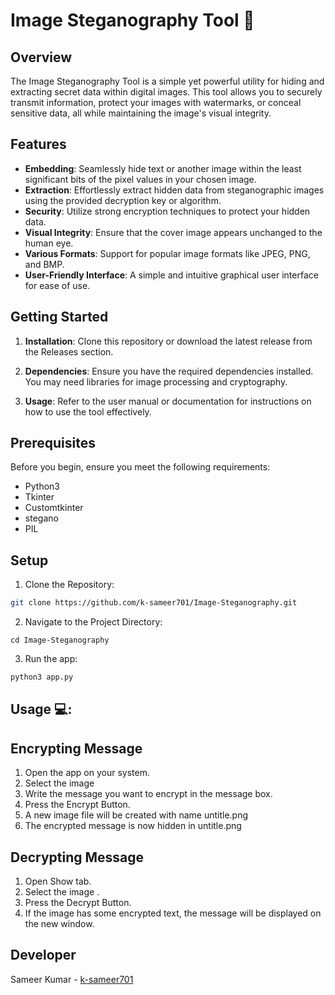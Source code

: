 # Image Steganography Tool 🤖

## Overview

The Image Steganography Tool is a simple yet powerful utility for hiding and extracting secret data within digital images. This tool allows you to securely transmit information, protect your images with watermarks, or conceal sensitive data, all while maintaining the image's visual integrity.

## Features

- **Embedding**: Seamlessly hide text or another image within the least significant bits of the pixel values in your chosen image.
- **Extraction**: Effortlessly extract hidden data from steganographic images using the provided decryption key or algorithm.
- **Security**: Utilize strong encryption techniques to protect your hidden data.
- **Visual Integrity**: Ensure that the cover image appears unchanged to the human eye.
- **Various Formats**: Support for popular image formats like JPEG, PNG, and BMP.
- **User-Friendly Interface**: A simple and intuitive graphical user interface for ease of use.

## Getting Started

1. **Installation**: Clone this repository or download the latest release from the Releases section.

2. **Dependencies**: Ensure you have the required dependencies installed. You may need libraries for image processing and cryptography.

3. **Usage**: Refer to the user manual or documentation for instructions on how to use the tool effectively.

## Prerequisites
Before you begin, ensure you meet the following requirements:
* Python3
* Tkinter
* Customtkinter
* stegano
* PIL

## Setup

1. Clone the Repository:
   
```bash
git clone https://github.com/k-sameer701/Image-Steganography.git
```

2. Navigate to the Project Directory:
   
```
cd Image-Steganography
```

3. Run the app:
   
```bash   
python3 app.py
```

## Usage 💻:

## Encrypting Message 

1. Open the app on your system.
2. Select the image 
3. Write the message you want to encrypt in the message box.
4. Press the Encrypt Button.
5. A new image file will be created with name untitle.png
6. The encrypted message is now hidden in untitle.png

## Decrypting Message

1. Open Show tab.
2. Select the image .
3. Press the Decrypt Button.
4. If the image has some encrypted text, the message will be displayed on the new window.

## Developer
Sameer Kumar - [k-sameer701](https://github.com/k-sameer701)
